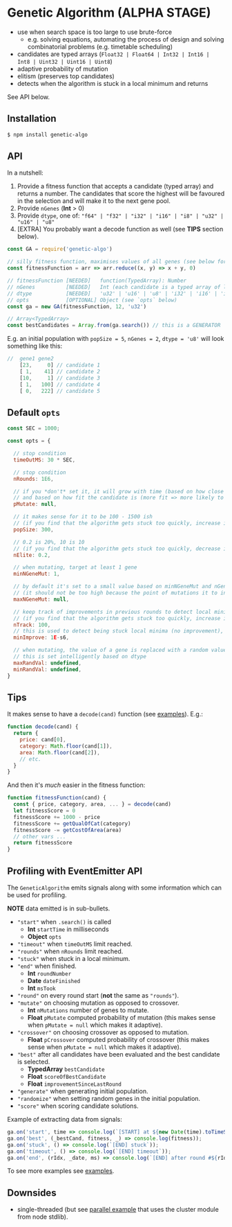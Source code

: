 # Genetic Algorithm (ALPHA STAGE)

- use when search space is too large to use brute-force
  - e.g. solving equations, automating the process of design and solving
    combinatorial problems (e.g. timetable scheduling)
- candidates are typed arrays (`Float32 | Float64 | Int32 | Int16 | Int8 | Uint32 | Uint16 | Uint8`)
- adaptive probability of mutation
- elitism (preserves top candidates)
- detects when the algorithm is stuck in a local minimum and returns

See API below.

## Installation

```sh
$ npm install genetic-algo
```

## API

In a nutshell:

1. Provide a fitness function that accepts a candidate (typed array) and
   returns a number. The candidates that score the highest will be favoured in the
   selection and will make it to the next gene pool.
2. Provide `nGenes` (**Int** &gt; 0)
3. Provide `dtype`, one of: `"f64" | "f32" | "i32" | "i16" | "i8" | "u32" | "u16" | "u8"`
4. [EXTRA] You probably want a decode function as well (see **TIPS** section below).

```js
const GA = require('genetic-algo')

// silly fitness function, maximises values of all genes (see below for a better example)
const fitnessFunction = arr => arr.reduce((x, y) => x + y, 0) 

// fitnessFunction [NEEDED]   function(TypedArray): Number
// nGenes          [NEEDED]   Int (each candidate is a typed array of length equal to nGenes)
// dtype           [NEEDED]   'u32' | 'u16' | 'u8' | 'i32' | 'i16' | 'i8' | 'f32' | 'f64' 
// opts            [OPTIONAL] Object (see `opts` below)
const ga = new GA(fitnessFunction, 12, 'u32')

// Array<TypedArray>
const bestCandidates = Array.from(ga.search()) // this is a GENERATOR
```

E.g. an initial population with `popSize = 5`, `nGenes = 2`, `dtype = 'u8'` will look something like this:

```js
//  gene1 gene2 
    [23,     0] // candidate 1
    [ 1,    41] // candidate 2
    [10,     1] // candidate 3
    [ 1,   100] // candidate 4
    [ 0,   222] // candidate 5
```

## Default `opts`

```js
const SEC = 1000;

const opts = {

  // stop condition 
  timeOutMS: 30 * SEC, 

  // stop condition
  nRounds: 1E6,      

  // if you *don't* set it, it will grow with time (based on how close timeTaken is to timeOutMS)
  // and based on how fit the candidate is (more fit => more likely to use mutation)
  pMutate: null,       

  // it makes sense for it to be 100 - 1500 ish
  // (if you find that the algorithm gets stuck too quickly, increase it)
  popSize: 300,        

  // 0.2 is 20%, 10 is 10
  // (if you find that the algorithm gets stuck too quickly, decrease it)
  nElite: 0.2,         

  // when mutating, target at least 1 gene
  minNGeneMut: 1,      

  // by default it's set to a small value based on minNGeneMut and nGenes (the more genes, the higer it is)
  // (it should not be too high because the point of mutations it to introduce novelty in a controlled way)
  maxNGeneMut: null,     

  // keep track of improvements in previous rounds to detect local minima
  // (if you find that the algorithm gets stuck too quickly, increase it)
  nTrack: 100,          
  // this is used to detect being stuck local minima (no improvement), you should not need to change it
  minImprove: 1E-s6,    

  // when mutating, the value of a gene is replaced with a random value
  // this is set intelligently based on dtype
  maxRandVal: undefined,
  minRandVal: undefined,
}
```

## Tips

It makes sense to have a `decode(cand)` function (see [examples](https://github.com/nl253/GeneticAlgo-JS/tree/master/examples)).  E.g.:

```js
function decode(cand) {
  return {
    price: cand[0],
    category: Math.floor(cand[1]),
    area: Math.floor(cand[2]),
    // etc.
  }
}
```

And then it's *much* easier in the fitness function:

```js
function fitnessFunction(cand) {
  const { price, category, area, ... } = decode(cand)
  let fitnessScore = 0
  fitnessScore += 1000 - price
  fitnessScore += getQualOfCat(category)
  fitnessScore -= getCostOfArea(area)
  // other vars ...
  return fitnessScore
}
```

## Profiling with EventEmitter API

The `GeneticAlgorithm` emits signals along with some information
which can be used for profiling.

**NOTE** data emitted is in sub-bullets.

- `"start"` when `.search()` is called
  - **Int** `startTime` in milliseconds
  - **Object** `opts`
- `"timeout"` when `timeOutMS` limit reached.
- `"rounds"` when `nRounds` limit reached.
- `"stuck"` when stuck in a local minimum.
- `"end"` when finished.
  - **Int** `roundNumber`
  - **Date** `dateFinished`
  - **Int** `msTook`
- `"round"` on every round start (**not** the same as `"rounds"`).
- `"mutate"` on choosing mutation as opposed to crossover.
  - **Int** `nMutations` number of genes to mutate.
  - **Float** `pMutate` computed probability of mutation (this makes sense when `pMutate = null` which makes it adaptive).
- `"crossover"` on choosing crossover as opposed to mutation.
  - **Float** `pCrossover` computed probability of crossover (this makes sense when `pMutate = null` which makes it adaptive).
- `"best"` after all candidates have been evaluated and the best candidate is selected.
  - **TypedArray** `bestCandidate`
  - **Float** `scoreOfBestCandidate`
  - **Float** `improvementSinceLastRound`
- `"generate"` when generating initial population.
- `"randomize"` when setting random genes in the initial population.
- `"score"` when scoring candidate solutions.

Example of extracting data from signals:

```js
ga.on('start', time => console.log(`[START] at ${new Date(time).toTimeString()}`));
ga.on('best', (_bestCand, fitness, _) => console.log(fitness));
ga.on('stuck', () => console.log(`[END] stuck`));
ga.on('timeout', () => console.log(`[END] timeout`));
ga.on('end', (rIdx, _date, ms) => console.log(`[END] after round #${rIdx} (took ${ms / SEC}sec)`));
```

To see more examples see [examples](https://github.com/nl253/GeneticAlgo-JS/tree/master/examples).

## Downsides

- single-threaded (but see [parallel example](https://github.com/nl253/GeneticAlgo-JS/blob/master/examples/parallel.js) that uses the cluster module from node stdlib).
